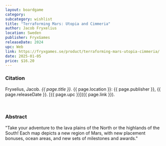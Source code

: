 ```yaml
---
layout: boardgame
category:
subcategory: wishlist
title: "Terraforming Mars: Utopia and Cimmeria"
author: Jacob Fryxelius
location: Sweden
publisher: FryxGames
releaseDate: 2024
upc: Web
link: https://fryxgames.se/product/terraforming-mars-utopia-cimmeria/
date: 2025-01-05
price: $16.20
---
```


### Citation

Fryxelius, Jacob. *{{ page.title }}.* {{ page.location }}: {{ page.publisher }}, {{ page.releaseDate }}. [{{ page.upc }}]({{ page.link }}).

<br>


### Abstract

"Take your adventure to the lava plains of the North or the highlands of the South! Each map depicts a new region of Mars, with new placement bonuses, ocean areas, and new sets of milestones and awards."
